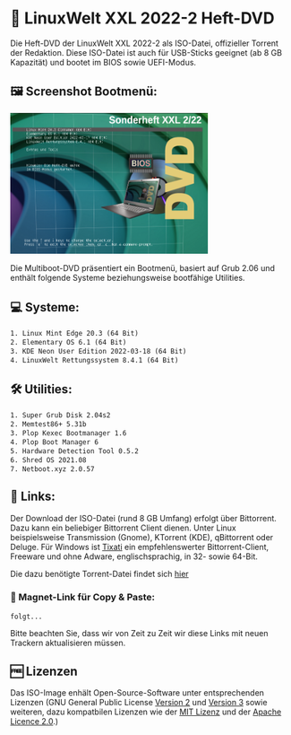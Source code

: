 

# 💽 LinuxWelt XXL 2022-2 Heft-DVD

Die Heft-DVD der LinuxWelt XXL 2022-2 als ISO-Datei, offizieller Torrent der Redaktion. Diese ISO-Datei ist auch für USB-Sticks geeignet (ab 8 GB Kapazität) und bootet im BIOS sowie UEFI-Modus.

## 🖼️ Screenshot Bootmenü:
<img src="https://raw.githubusercontent.com/LinuxWelt/LinuxWelt/main/docs/images/LinuxWelt_XXL_2022-2_menu.png" width="70%">

Die Multiboot-DVD präsentiert ein Bootmenü, basiert auf Grub 2.06 und enthält folgende Systeme beziehungsweise bootfähige Utilities.

## 💻 Systeme:
    1. Linux Mint Edge 20.3 (64 Bit)
    2. Elementary OS 6.1 (64 Bit)
    3. KDE Neon User Edition 2022-03-18 (64 Bit)
    4. LinuxWelt Rettungssystem 8.4.1 (64 Bit)

## 🛠️ Utilities:
    1. Super Grub Disk 2.04s2
    2. Memtest86+ 5.31b
    3. Plop Kexec Bootmanager 1.6
    4. Plop Boot Manager 6
    5. Hardware Detection Tool 0.5.2
    6. Shred OS 2021.08
    7. Netboot.xyz 2.0.57

## 🔗 Links:
Der Download der ISO-Datei (rund 8 GB Umfang) erfolgt über Bittorrent. Dazu kann ein beliebiger Bittorrent Client dienen. Unter Linux beispielsweise Transmission (Gnome), KTorrent (KDE), qBittorrent oder Deluge. Für Windows ist [Tixati](https://www.tixati.com/download/) ein empfehlenswerter Bittorrent-Client, Freeware und ohne Adware, englischsprachig, in 32- sowie 64-Bit.

Die dazu benötigte Torrent-Datei findet sich [hier](https://github.com/LinuxWelt/LinuxWelt/blob/main/torrents/LinuxWelt_XXL_2022-2/LinuxWelt_XXL_2022-2.torrent?raw=true) 


### 🧲 Magnet-Link für Copy & Paste:
```
folgt...
```

Bitte beachten Sie, dass wir von Zeit zu Zeit wir diese Links mit neuen Trackern aktualisieren müssen.

## 🆓 Lizenzen
Das ISO-Image enhält Open-Source-Software unter entsprechenden Lizenzen (GNU General Public License [Version 2](https://www.gnu.org/licenses/old-licenses/gpl-2.0.en.html) und [Version 3](https://www.gnu.org/licenses/gpl-3.0.en.html) sowie weiteren, dazu kompatbilen Lizenzen wie der [MIT Lizenz](https://opensource.org/licenses/MIT) und der [Apache Licence 2.0](https://www.apache.org/licenses/LICENSE-2.0).) 

